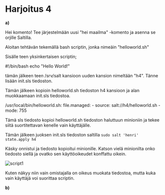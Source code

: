 # Harjoitus 4


**a)**


Hei komento! Tee järjestelmään uusi "hei maailma" -komento ja asenna se orjille Saltilla.


Aloitan tehtävän tekemällä bash scriptin, jonka nimeäin "helloworld.sh"

Sisälle teen yksinkertaisen scriptin;

  #!/bin/bash
  echo "Hello World!"
  
  
  
 tämän jälkeen teen /srv/salt kansioon uuden kansion nimeltään "h4". Tänne lisään init.sls tiedoston.
 
 Tämän jälkeen kopioin helloworld.sh tiedoston h4 kansioon ja alan muokkaamaan init.sls tiedostoa.
 
  /usr/local/bin/helloworld.sh:
    file.managed:
      - source: salt://h4/helloworld.sh
      - mode: 755

Tämä sls tiedosto kopioi helloworld.sh tiedoston haluttuun minioniin ja tekee siitä suortitettavan kenelle vain käyttäjälle.

Tämän jälkeen juoksen init.sls tiedoston saltilla ``` sudo salt 'henri' state.apply h4 ```

Käsky onnistui ja tiedosto kopioitui minionille. Katson vielä minionilta onko tiedosto siellä ja ovatko sen käyttöoikeudet konffattu oikein.

![script1](https://user-images.githubusercontent.com/64984528/116258433-9fe0ea00-a77d-11eb-8911-da700bf31376.png)


Kuten näkyy niin vain omistajalla on oikeus muokata tiedostoa, mutta kuka vain käyttäjä voi suorittaa scriptin.



**b)**








